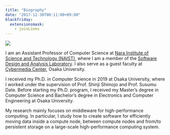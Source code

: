 ```yaml
---
title: "Biography"
date: "2017-12-30T00:11:00+09:00"
blackfriday:
  extensionsmask:
    - joinLines
---
```


<img src="/images/avatar.jpg" style="margin-left: 0;">

I am an Assistant Professor of Computer Science at [Nara Institute of Science
and Technology (NAIST)](http://www.naist.jp/en/), where I am a member of the
[Software Design and Analysis Laboratory](https://sdlab-web.naist.jp/english).
I also serve as a guest faculty at [Cybermedia
Center](https://www.cmc.osaka-u.ac.jp/?lang=en), Osaka University.

I received my Ph.D. in Computer Science in 2019 at Osaka University, where
I worked under the supervision of Prof. Shinji Shimojo and Prof. Susumu
Date. Before starting my Ph.D. program, I received my Master’s degree in
Computer Science and Bachelor’s degree in Electronics and Computer
Engineering at Osaka University.

My research mainly focuses on middleware for high-performance computing. In
particular, I study how to create software for efficiently moving data inside
a compute node, between compute nodes and from/to persistent storage on a
large-scale high-performance computing system.
